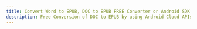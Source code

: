 ---title: Convert Word to EPUB, DOC to EPUB FREE Converter or Android SDKdescription: Free Conversion of DOC to EPUB by using Android Cloud APIs & SDKs. Also Create, Edit & Render Microsoft Word & OpenOffice documents in the Cloud.---